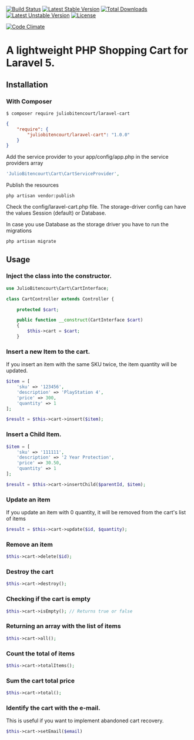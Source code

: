 [![Build Status](https://travis-ci.org/juliobitencourt/laravel-cart.svg?branch=master)](https://travis-ci.org/juliobitencourt/laravel-cart)
[![Latest Stable Version](https://poser.pugx.org/juliobitencourt/laravel-cart/v/stable)](https://packagist.org/packages/juliobitencourt/laravel-cart) [![Total Downloads](https://poser.pugx.org/juliobitencourt/laravel-cart/downloads)](https://packagist.org/packages/juliobitencourt/laravel-cart) [![Latest Unstable Version](https://poser.pugx.org/juliobitencourt/laravel-cart/v/unstable)](https://packagist.org/packages/juliobitencourt/laravel-cart) [![License](https://poser.pugx.org/juliobitencourt/laravel-cart/license)](https://packagist.org/packages/juliobitencourt/laravel-cart)

[![Code Climate](https://codeclimate.com/github/juliobitencourt/laravel-cart/badges/gpa.svg)](https://codeclimate.com/github/juliobitencourt/laravel-cart)

A lightweight PHP Shopping Cart for Laravel 5.
============

## Installation

### With Composer

```
$ composer require juliobitencourt/laravel-cart
```

```json
{
    "require": {
        "juliobitencourt/laravel-cart": "1.0.0"
    }
}
```

Add the service provider to your app/config/app.php in the service providers array

```php
'JulioBitencourt\Cart\CartServiceProvider',
```

Publish the resources

```shell
php artisan vendor:publish
```

Check the config/laravel-cart.php file. The storage-driver config can have the values Session (default) or Database.

In case you use Database as the storage driver you have to run the migrations

```shel
php artisan migrate
```

## Usage

### Inject the class into the constructor.

```php
use JulioBitencourt\Cart\CartInterface;

class CartController extends Controller {

	protected $cart;

	public function __construct(CartInterface $cart)
	{
		$this->cart = $cart;
	}
```

### Insert a new Item to the cart.

If you insert an item with the same SKU twice, the item quantity will be updated.

```php
$item = [
	'sku' => '123456',
	'description' => 'PlayStation 4',
	'price' => 300,
	'quantity' => 1
];

$result = $this->cart->insert($item);
```

### Insert a Child Item.

```php
$item = [
	'sku' => '111111',
	'description' => '2 Year Protection',
	'price' => 30.50,
	'quantity' => 1
];

$result = $this->cart->insertChild($parentId, $item);
```

### Update an item

If you update an item with 0 quantity, it will be removed from the cart's list of items

```php
$result = $this->cart->update($id, $quantity);
```

### Remove an item

```php
$this->cart->delete($id);
```

### Destroy the cart

```php
$this->cart->destroy();
```

### Checking if the cart is empty

```php
$this->cart->isEmpty(); // Returns true or false
```

### Returning an array with the list of items

```php
$this->cart->all();
```

### Count the total of items

```php
$this->cart->totalItems();
```

### Sum the cart total price

```php
$this->cart->total();
```

### Identify the cart with the e-mail.

This is useful if you want to implement abandoned cart recovery.

```php
$this->cart->setEmail($email)
```